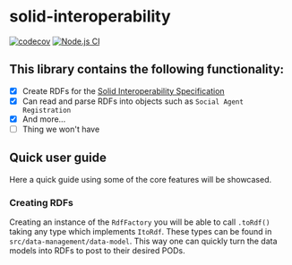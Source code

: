 # solid-interoperability
[![codecov](https://codecov.io/gh/cs-23-sw7-07/solid-interoperability/graph/badge.svg?token=N9ZdihkM4n)](https://codecov.io/gh/cs-23-sw7-07/solid-interoperability) 
[![Node.js CI](https://github.com/cs-23-sw7-07/solid-interoperability/actions/workflows/node.js.yml/badge.svg)](https://github.com/cs-23-sw7-07/solid-interoperability/actions/workflows/node.js.yml)

## This library contains the following functionality:
- [x] Create RDFs for the [Solid Interoperability Specification](https://solid.github.io/data-interoperability-panel/specification/)
- [x] Can read and parse RDFs into objects such as `Social Agent Registration`
- [x] And more...
- [ ] Thing we won't have

## Quick user guide
Here a quick guide using some of the core features will be showcased.
### Creating RDFs
Creating an instance of the `RdfFactory` you will be able to call `.toRdf()` taking any type which implements `ItoRdf`. These types can be found in `src/data-management/data-model`. This way one can quickly turn the data models into RDFs to post to their desired PODs.
